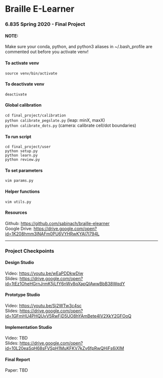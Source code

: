 # Braille E-Learner

### 6.835 Spring 2020 - Final Project

#### NOTE:
Make sure your conda, python, and python3 aliases in ~/.bash_profile are commented out before you activate venv!

#### To activate venv
```source venv/bin/activate```

#### To deactivate venv
```deactivate```

#### Global calibration
```cd final_project/calibration```           
```python calibrate_pegslate.py``` (leap: minX, maxX)                
```python calibrate_dots.py``` (camera: calibrate cell/dot boundaries) 

#### To run script
```cd final_project/user```            
```python setup.py```          
```python learn.py```          
```python review.py```

#### To set parameters
```vim params.py```

#### Helper functions
```vim utils.py```

#### Resources
Github: https://github.com/sabinach/braille-elearner            
Google Drive: https://drive.google.com/open?id=1K208hmm3INAFm0PU6VYHRwKYAI7I794L

---

### Project Checkpoints

#### Design Studio
Video: https://youtu.be/wEaPDDkwDiw       
Slides: https://drive.google.com/open?id=1tEz1OheHGrnJrmK5jLfY6nWv8qXapQIAwwBbB38WqdY

#### Prototype Studio
Video: https://youtu.be/Sj2WTw3c4sc      
Slides: https://drive.google.com/open?id=1GFmHU4PHQUvV5RwFjD5UO8hYAmBete4IV2XkY2GFOoQ      

#### Implementation Studio
Video: TBD     
Slides: https://drive.google.com/open?id=10L20eaSqH68sFVSpH1MuKFKV7kZv6fpRwQHiFs6iXlM     

#### Final Report
Paper: TBD


